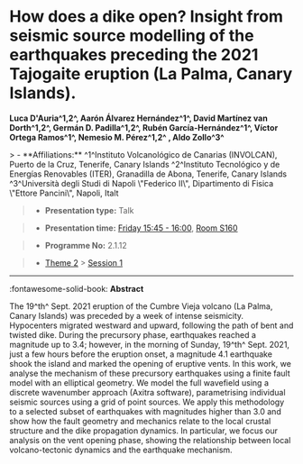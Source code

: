 # How does a dike open? Insight from seismic source modelling of the earthquakes preceding the 2021 Tajogaite eruption (La Palma, Canary Islands).

**Luca D'Auria^1,2^, Aarón Álvarez Hernández^1^, David Martínez van Dorth^1,2^, Germán D. Padilla^1,2^, Rubén García-Hernández^1^, Víctor Ortega Ramos^1^, Nemesio M. Pérez^1,2^ , Aldo Zollo^3^**

<!-- more -->> - **Affiliations:** ^1^Instituto Volcanológico de Canarias (INVOLCAN), Puerto de la Cruz, Tenerife, Canary Islands ^2^Instituto Tecnológico y de Energías Renovables (ITER), Granadilla de Abona, Tenerife, Canary Islands  ^3^Università degli Studi di Napoli \"Federico II\", Dipartimento di Fisica \"Ettore Pancini\", Napoli, Italt

> - **Presentation type:** Talk

> - **Presentation time:** [Friday 15:45 - 16:00](../sessions_comparison.md#__tabbed_4_2), [Room S160](../maps_venue.md#__tabbed_1_2)

> - **Programme No:** 2.1.12

> - [Theme 2](../theme2.md) > [Session 1](../sessions/session-2-1.md)

--- 

:fontawesome-solid-book: **Abstract**

The 19^th^ Sept. 2021 eruption of the Cumbre Vieja volcano (La Palma, Canary Islands) was preceded by a week of intense seismicity. Hypocenters migrated westward and upward, following the path of bent and twisted dike. During the precursory phase, earthquakes reached a magnitude up to 3.4; however, in the morning of Sunday, 19^th^ Sept. 2021, just a few hours before the eruption onset, a magnitude 4.1 earthquake shook the island and marked the opening of eruptive vents.
In this work, we analyse the mechanism of these precursory earthquakes using a finite fault model with an elliptical geometry. We model the full wavefield using a discrete wavenumber approach (Axitra software), parametrising individual seismic sources using a grid of point sources.
We apply this methodology to a selected subset of earthquakes with magnitudes higher than 3.0 and show how the fault geometry and mechanics relate to the local crustal structure and the dike propagation dynamics. In particular, we focus our analysis on the vent opening phase, showing the relationship between local volcano-tectonic dynamics and the earthquake mechanism.

